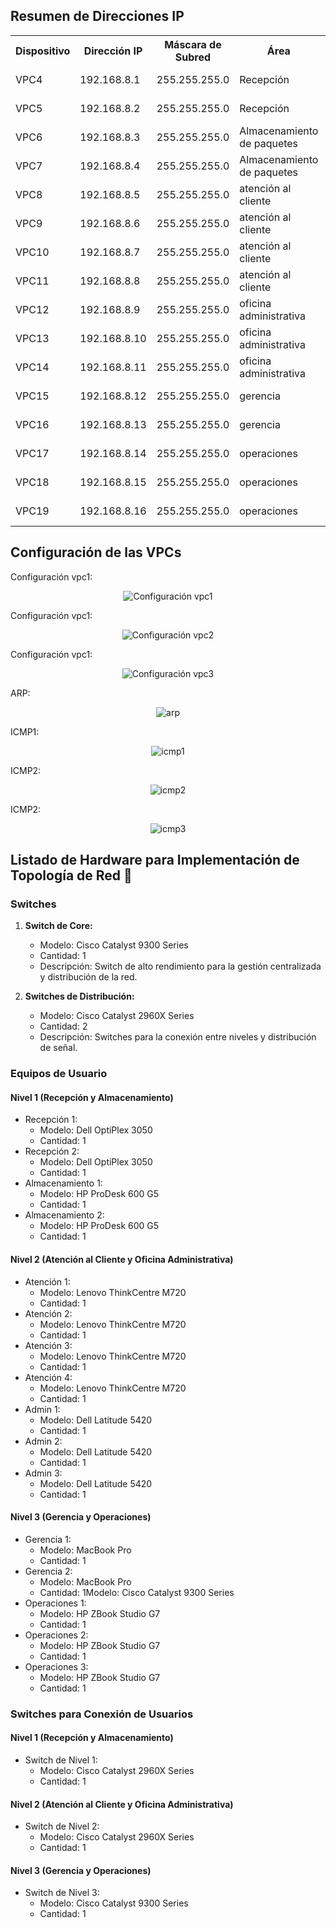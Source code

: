 

<h2>Resumen de Direcciones IP</h2>

<table>
  <tr>
    <th>Dispositivo</th>
    <th>Dirección IP</th>
    <th>Máscara de Subred</th>
    <th>Área</th>
    <th>Nivel</th>
  </tr>
  <tr>
    <td>VPC4</td>
    <td>192.168.8.1</td>
    <td>255.255.255.0</td>
    <td>Recepción</td>
    <td>Nivel 1</td>
  </tr>
  <tr>
    <td>VPC5</td>
    <td>192.168.8.2</td>
    <td>255.255.255.0</td>
    <td>Recepción</td>
    <td>Nivel 1</td>
  </tr>
  <tr>
    <td>VPC6</td>
    <td>192.168.8.3</td>
    <td>255.255.255.0</td>
    <td>Almacenamiento de paquetes</td>
    <td>Nivel 1</td>
  </tr>
  <tr>
    <td>VPC7</td>
    <td>192.168.8.4</td>
    <td>255.255.255.0</td>
    <td>Almacenamiento de paquetes</td>
    <td>Nivel 1</td>
  </tr>
  <tr>
    <td>VPC8</td>
    <td>192.168.8.5</td>
    <td>255.255.255.0</td>
    <td>atención al cliente</td>
    <td>Nivel 2</td>
  </tr>
  <tr>
    <td>VPC9</td>
    <td>192.168.8.6</td>
    <td>255.255.255.0</td>
    <td>atención al cliente</td>
    <td>Nivel 2</td>
  </tr>
  <tr>
    <td>VPC10</td>
    <td>192.168.8.7</td>
    <td>255.255.255.0</td>
    <td>atención al cliente</td>
    <td>Nivel 2</td>
  </tr>
  <tr>
    <td>VPC11</td>
    <td>192.168.8.8</td>
    <td>255.255.255.0</td>
    <td>atención al cliente</td>
    <td>Nivel 2</td>
  </tr>
  <tr>
    <td>VPC12</td>
    <td>192.168.8.9</td>
    <td>255.255.255.0</td>
    <td>oficina administrativa</td>
    <td>Nivel 2</td>
  </tr>
  <tr>
    <td>VPC13</td>
    <td>192.168.8.10</td>
    <td>255.255.255.0</td>
    <td>oficina administrativa</td>
    <td>Nivel 2</td>
  </tr>
  <tr>
    <td>VPC14</td>
    <td>192.168.8.11</td>
    <td>255.255.255.0</td>
    <td>oficina administrativa</td>
    <td>Nivel 2</td>
  </tr>
  <tr>
    <td>VPC15</td>
    <td>192.168.8.12</td>
    <td>255.255.255.0</td>
    <td>gerencia</td>
    <td>Nivel 3</td>
  </tr>
  <tr>
    <td>VPC16</td>
    <td>192.168.8.13</td>
    <td>255.255.255.0</td>
    <td>gerencia</td>
    <td>Nivel 3</td>
  </tr>
  <tr>
    <td>VPC17</td>
    <td>192.168.8.14</td>
    <td>255.255.255.0</td>
    <td>operaciones</td>
    <td>Nivel 3</td>
  </tr>
  <tr>
    <td>VPC18</td>
    <td>192.168.8.15</td>
    <td>255.255.255.0</td>
    <td>operaciones</td>
    <td>Nivel 3</td>
  </tr>
  <tr>
    <td>VPC19</td>
    <td>192.168.8.16</td>
    <td>255.255.255.0</td>
    <td>operaciones</td>
    <td>Nivel 3</td>
  </tr>
  <!-- Agrega más filas según la cantidad de dispositivos -->
</table>

<h2>Configuración de las VPCs </h2>

<p>Configuración vpc1:</p>

<p align="center"><img src="./capturas/vpc1.png" alt="Configuración vpc1"/></p>

<p>Configuración vpc1:</p>

<p align="center"><img src="./capturas/vpc2.png" alt="Configuración vpc2"/></p>

<p>Configuración vpc1:</p>

<p align="center"><img src="./capturas/vpc3.png" alt="Configuración vpc3"/></p>

<p>ARP:</p>

<p align="center"><img src="./capturas/arp.png" alt="arp"/></p>

<p>ICMP1:</p>

<p align="center"><img src="./capturas/icmp1.png" alt="icmp1"/></p>

<p>ICMP2:</p>

<p align="center"><img src="./capturas/icmp2.png" alt="icmp2"/></p>

<p>ICMP2:</p>

<p align="center"><img src="./capturas/icmp3.png" alt="icmp3"/></p>

## Listado de Hardware para Implementación de Topología de Red  🧠

### Switches

1. **Switch de Core:**
   - Modelo: Cisco Catalyst 9300 Series
   - Cantidad: 1
   - Descripción: Switch de alto rendimiento para la gestión centralizada y distribución de la red.

2. **Switches de Distribución:**
   - Modelo: Cisco Catalyst 2960X Series
   - Cantidad: 2
   - Descripción: Switches para la conexión entre niveles y distribución de señal.

### Equipos de Usuario

#### Nivel 1 (Recepción y Almacenamiento)

- Recepción 1:
  - Modelo: Dell OptiPlex 3050
  - Cantidad: 1
- Recepción 2:
  - Modelo: Dell OptiPlex 3050
  - Cantidad: 1
- Almacenamiento 1:
  - Modelo: HP ProDesk 600 G5
  - Cantidad: 1
- Almacenamiento 2:
  - Modelo: HP ProDesk 600 G5
  - Cantidad: 1

#### Nivel 2 (Atención al Cliente y Oficina Administrativa)

- Atención 1:
  - Modelo: Lenovo ThinkCentre M720
  - Cantidad: 1
- Atención 2:
  - Modelo: Lenovo ThinkCentre M720
  - Cantidad: 1
- Atención 3:
  - Modelo: Lenovo ThinkCentre M720
  - Cantidad: 1
- Atención 4:
  - Modelo: Lenovo ThinkCentre M720
  - Cantidad: 1
- Admin 1:
  - Modelo: Dell Latitude 5420
  - Cantidad: 1
- Admin 2:
  - Modelo: Dell Latitude 5420
  - Cantidad: 1
- Admin 3:
  - Modelo: Dell Latitude 5420
  - Cantidad: 1

#### Nivel 3 (Gerencia y Operaciones)

- Gerencia 1:
  - Modelo: MacBook Pro
  - Cantidad: 1
- Gerencia 2:
  - Modelo: MacBook Pro
  - Cantidad: 1Modelo: Cisco Catalyst 9300 Series
- Operaciones 1:
  - Modelo: HP ZBook Studio G7
  - Cantidad: 1
- Operaciones 2:
  - Modelo: HP ZBook Studio G7
  - Cantidad: 1
- Operaciones 3:
  - Modelo: HP ZBook Studio G7
  - Cantidad: 1

### Switches para Conexión de Usuarios

#### Nivel 1 (Recepción y Almacenamiento)

- Switch de Nivel 1:
  - Modelo: Cisco Catalyst 2960X Series
  - Cantidad: 1

#### Nivel 2 (Atención al Cliente y Oficina Administrativa)

- Switch de Nivel 2:
  - Modelo: Cisco Catalyst 2960X Series
  - Cantidad: 1

#### Nivel 3 (Gerencia y Operaciones)

- Switch de Nivel 3:
  - Modelo: Cisco Catalyst 9300 Series
  - Cantidad: 1
